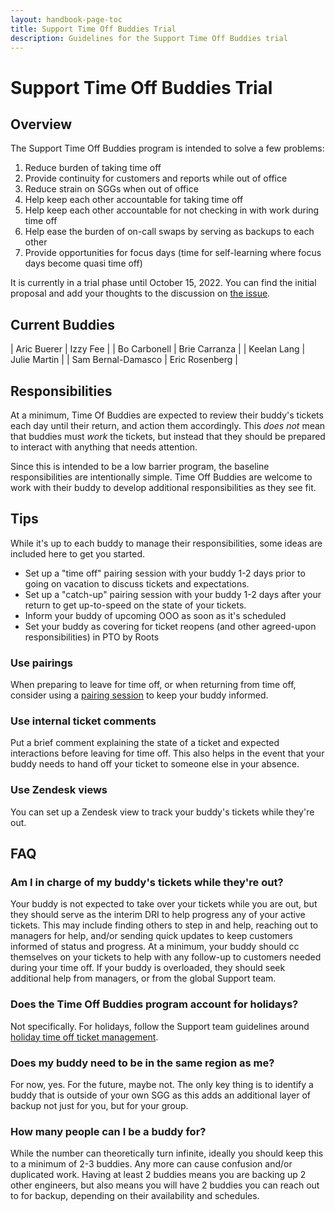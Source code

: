```yaml
---
layout: handbook-page-toc
title: Support Time Off Buddies Trial
description: Guidelines for the Support Time Off Buddies trial
---
```


# Support Time Off Buddies Trial

## Overview

The Support Time Off Buddies program is intended to solve a few problems:

1. Reduce burden of taking time off
1. Provide continuity for customers and reports while out of office
1. Reduce strain on SGGs when out of office
1. Help keep each other accountable for taking time off
1. Help keep each other accountable for not checking in with work during time off
1. Help ease the burden of on-call swaps by serving as backups to each other
1. Provide opportunities for focus days (time for self-learning where focus days become quasi time off)

It is currently in a trial phase until October 15, 2022. You can find the
initial proposal and add your thoughts to the discussion on
[the issue](https://gitlab.com/gitlab-com/support/support-team-meta/-/issues/4481).

## Current Buddies

| Aric Buerer        | Izzy Fee       |
| Bo Carbonell       | Brie Carranza  |
| Keelan Lang        | Julie Martin   |
| Sam Bernal-Damasco | Eric Rosenberg |

## Responsibilities

At a minimum, Time Of Buddies are expected to review their buddy's tickets each day until their return, and action them accordingly. This _does not_ mean that buddies must _work_ the tickets, but instead that they should be prepared to interact with anything that needs attention.

Since this is intended to be a low barrier program, the baseline responsibilities are intentionally simple. Time Off Buddies are welcome to work with their buddy to develop additional responsibilities as they see fit.

## Tips

While it's up to each buddy to manage their responsibilities, some ideas are
included here to get you started.

- Set up a "time off" pairing session with your buddy 1-2 days prior to going on vacation to discuss tickets and expectations.
- Set up a "catch-up" pairing session with your buddy 1-2 days after your return to get up-to-speed on the state of your tickets.
- Inform your buddy of upcoming OOO as soon as it's scheduled
- Set your buddy as covering for ticket reopens (and other agreed-upon responsibilities) in PTO by Roots

### Use pairings

When preparing to leave for time off, or when returning from time off, consider
using a [pairing session](https://gitlab.com/gitlab-com/support/support-pairing/)
to keep your buddy informed.

### Use internal ticket comments

Put a brief comment explaining the state of a ticket and expected interactions
before leaving for time off. This also helps in the event that your buddy needs
to hand off your ticket to someone else in your absence.

### Use Zendesk views

You can set up a Zendesk view to track your buddy's tickets while they're out.

## FAQ

### Am I in charge of my buddy's tickets while they're out?

Your buddy is not expected to take over your tickets while you are out, but they should serve as the interim DRI to help progress any of your active tickets. This may include finding others to step in and help, reaching out to managers for help, and/or sending quick updates to keep customers informed of status and progress. At a minimum, your buddy should cc themselves on your tickets to help with any follow-up to customers needed during your time off. If your buddy is overloaded, they should seek additional help from managers, or from the global Support team.

### Does the Time Off Buddies program account for holidays?

Not specifically. For holidays, follow the Support team guidelines around [holiday time off ticket management](https://about.gitlab.com/handbook/support/support-time-off.html#how-support-handles-holidays).

### Does my buddy need to be in the same region as me?

For now, yes. For the future, maybe not. The only key thing is to identify a buddy that is outside of your own SGG as this adds an additional layer of backup not just for you, but for your group.

### How many people can I be a buddy for?

While the number can theoretically turn infinite, ideally you should keep this to a minimum of 2-3 buddies. Any more can cause confusion and/or duplicated work. Having at least 2 buddies means you are backing up 2 other engineers, but also means you will have 2 buddies you can reach out to for backup, depending on their availability and schedules.
